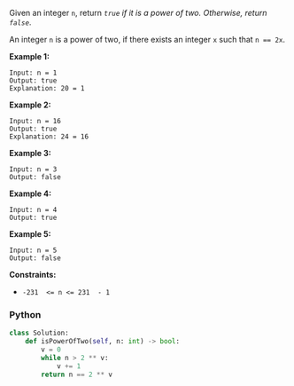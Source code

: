 
Given an integer  `n`, return  _`true`  if it is a power of two. Otherwise, return  `false`_.

An integer  `n`  is a power of two, if there exists an integer  `x`  such that  `n == 2x`.

**Example 1:**
```
Input: n = 1
Output: true
Explanation: 20 = 1
```

**Example 2:**
```
Input: n = 16
Output: true
Explanation: 24 = 16
```

**Example 3:**
```
Input: n = 3
Output: false
```

**Example 4:**
```
Input: n = 4
Output: true
```

**Example 5:**
```
Input: n = 5
Output: false
```

**Constraints:**
-   `-231  <= n <= 231  - 1`

### Python
```python
class Solution:
    def isPowerOfTwo(self, n: int) -> bool:
        v = 0
        while n > 2 ** v:
            v += 1
        return n == 2 ** v
```